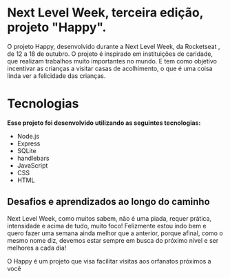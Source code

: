 <h1>Next Level Week, terceira edição, projeto "Happy".</h1>

<p>O projeto Happy, desenvolvido durante a Next Level Week, da Rocketseat , de 12 a 18 de outubro.
O projeto é inspirado em instituições de caridade, que realizam trabalhos muito importantes no mundo. E tem como objetivo incentivar as crianças a visitar casas de acolhimento, o que é uma coisa linda ver a felicidade das crianças.</p>





<h1> Tecnologias</h1>
<strong>Esse projeto foi desenvolvido utilizando as seguintes tecnologias:</strong>
<ul>
 <li>Node.js</li>
<li>Express</li>
<li>SQLite</li>
<li>handlebars</li>
<li>JavaScript</li>
<li>CSS</li>
<li>HTML</li>
</ul>


<h2>Desafios e aprendizados ao longo do caminho</h2>
<p>Next Level Week, como muitos sabem, não é uma piada, requer prática, intensidade e acima de tudo, muito foco!
Felizmente estou indo bem e quero fazer uma semana ainda melhor que a anterior, porque afinal, como o mesmo nome diz, devemos estar sempre em busca do próximo nível e ser melhores a cada dia!</p>


O Happy é um projeto que visa facilitar visitas aos orfanatos próximos a você


